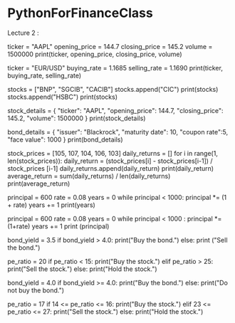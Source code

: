 # PythonForFinanceClass

Lecture 2 :

ticker = "AAPL"
opening_price = 144.7
closing_price = 145.2
volume = 1500000
print(ticker, opening_price, closing_price, volume)

ticker = "EUR/USD"
buying_rate = 1.1685
selling_rate = 1.1690
print(ticker, buying_rate, selling_rate)

stocks = ["BNP", "SGCIB", "CACIB"]
stocks.append("CIC")
print(stocks)
stocks.append("HSBC")
print(stocks)

stock_details = {
"ticker": "AAPL",
"opening_price": 144.7,
"closing_price": 145.2,
"volume": 1500000
}
print(stock_details)

bond_details = {
    "issuer": "Blackrock",
    "maturity date": 10,
    "coupon rate":5,
    "face value": 1000
}
print(bond_details)

stock_prices = [105, 107, 104, 106, 103]
daily_returns = []
for i in range(1, len(stock_prices)):
    daily_return = (stock_prices[i] - stock_prices[i-1]) / stock_prices [i-1]
    daily_returns.append(daily_return)
print(daily_return)
average_return = sum(daily_returns) / len(daily_returns)
print(average_return)

principal = 600
rate = 0.08
years = 0
while principal < 1000:
    principal *= (1 + rate)
    years += 1
print(years)

principal = 600
rate = 0.08
years = 0
while principal < 1000 :
    principal *= (1+rate)
    years += 1
print (principal)

bond_yield = 3.5
if bond_yield > 4.0:
    print("Buy the bond.")
else:
    print ("Sell the bond.")

pe_ratio = 20
if pe_ratio < 15:
    print("Buy the stock.")
elif pe_ratio > 25:
    print("Sell the stock.")
else:
      print("Hold the stock.")

bond_yield = 4.0
if bond_yield >= 4.0:
    print("Buy the bond.")
else:
    print("Do not buy the bond.")

pe_ratio = 17
if 14 <= pe_ratio <= 16:
    print("Buy the stock.")
elif 23 <= pe_ratio <= 27:
    print("Sell the stock.")
else:
    print("Hold the stock.")
